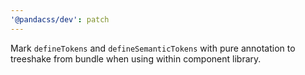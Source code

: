 ```yaml
---
'@pandacss/dev': patch
---
```


Mark `defineTokens` and `defineSemanticTokens` with pure annotation to treeshake from bundle when using within component
library.
